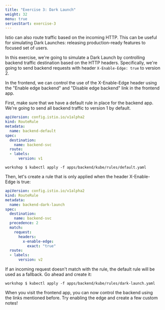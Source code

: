 ```yaml
---
title: "Exercise 3: Dark Launch"
weight: 32
menu: true
seriesStart: exercise-3
---
```


Istio can also route traffic based on the incoming HTTP. This can be useful for simulating Dark Launches: releasing production-ready features to focused set of users.

In this exercise, we're going to simulate a Dark Launch by controlling backend traffic destination based on the HTTP headers. Specifically, we're going to send backend requests with header `X-Enable-Edge: true` to version 2.

In the frontend, we can control the use of the X-Enable-Edge header using the "Enable edge backend" and "Disable edge backend" link in the frontend app.

First, make sure that we have a default rule in place for the backend app. We're going to send all backend traffic to version 1 by default.

```yaml
apiVersion: config.istio.io/v1alpha2
kind: RouteRule
metadata:
  name: backend-default
spec:
  destination:
    name: backend-svc
  route:
  - labels:
      version: v1
```

```shell
workshop $ kubectl apply -f apps/backend/kube/rules/default.yaml
```

Then, let's create a rule that is only applied when the header X-Enable-Edge is true:

```yaml
apiVersion: config.istio.io/v1alpha2
kind: RouteRule
metadata:
  name: backend-dark-launch
spec:
  destination:
    name: backend-svc
  precedence: 2
  match:
    request:
      headers:
        x-enable-edge:
          exact: "true"
  route:
  - labels:
      version: v2
```

If an incoming request doesn't match with the rule, the default rule will be used as a fallback. Go ahead and create it:

```shell
workshop $ kubectl apply -f apps/backend/kube/rules/dark-launch.yaml
```

When you visit the frontend app, you can now control the backend using the links mentioned before. Try enabling the edge and create a few custom notes!